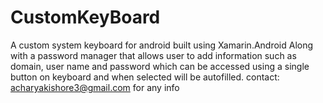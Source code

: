 # CustomKeyBoard
A custom system keyboard for android built using Xamarin.Android
Along with a password manager that allows user to add information such as domain, user name and password which can be accessed using a single button on keyboard and when selected will be autofilled.
contact: acharyakishore3@gmail.com for any info

